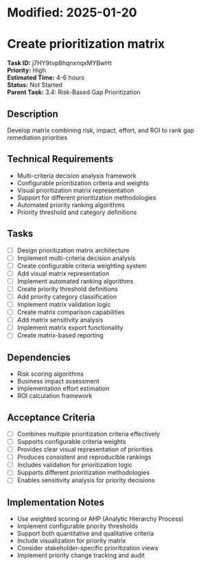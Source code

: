 # Modified: 2025-01-20

# Create prioritization matrix

**Task ID:** j7HY9tvp8hqnxnqxMYBwHt  
**Priority:** High  
**Estimated Time:** 4-6 hours  
**Status:** Not Started  
**Parent Task:** 3.4: Risk-Based Gap Prioritization

## Description
Develop matrix combining risk, impact, effort, and ROI to rank gap remediation priorities

## Technical Requirements
- Multi-criteria decision analysis framework
- Configurable prioritization criteria and weights
- Visual prioritization matrix representation
- Support for different prioritization methodologies
- Automated priority ranking algorithms
- Priority threshold and category definitions

## Tasks
- [ ] Design prioritization matrix architecture
- [ ] Implement multi-criteria decision analysis
- [ ] Create configurable criteria weighting system
- [ ] Add visual matrix representation
- [ ] Implement automated ranking algorithms
- [ ] Create priority threshold definitions
- [ ] Add priority category classification
- [ ] Implement matrix validation logic
- [ ] Create matrix comparison capabilities
- [ ] Add matrix sensitivity analysis
- [ ] Implement matrix export functionality
- [ ] Create matrix-based reporting

## Dependencies
- Risk scoring algorithms
- Business impact assessment
- Implementation effort estimation
- ROI calculation framework

## Acceptance Criteria
- [ ] Combines multiple prioritization criteria effectively
- [ ] Supports configurable criteria weights
- [ ] Provides clear visual representation of priorities
- [ ] Produces consistent and reproducible rankings
- [ ] Includes validation for prioritization logic
- [ ] Supports different prioritization methodologies
- [ ] Enables sensitivity analysis for priority decisions

## Implementation Notes
- Use weighted scoring or AHP (Analytic Hierarchy Process)
- Implement configurable priority thresholds
- Support both quantitative and qualitative criteria
- Include visualization for priority matrix
- Consider stakeholder-specific prioritization views
- Implement priority change tracking and audit
